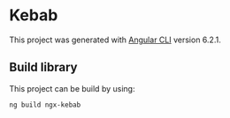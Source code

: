 # Kebab

This project was generated with [Angular CLI](https://github.com/angular/angular-cli) version 6.2.1.

## Build library

This project can be build by using: 

```bash
ng build ngx-kebab
```
